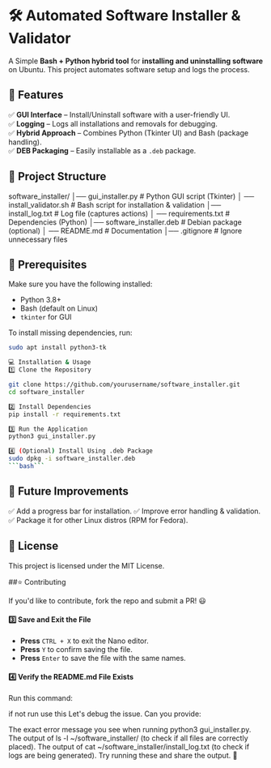 # 🛠️ Automated Software Installer & Validator

A Simple **Bash + Python hybrid tool** for **installing and uninstalling software** on Ubuntu. This project automates software setup and logs the process.

## 🚀 Features
✅ **GUI Interface** – Install/Uninstall software with a user-friendly UI.  
✅ **Logging** – Logs all installations and removals for debugging.  
✅ **Hybrid Approach** – Combines Python (Tkinter UI) and Bash (package handling).  
✅ **DEB Packaging** – Easily installable as a `.deb` package.  

## 📂 Project Structure

software_installer/ │── gui_installer.py # Python GUI script (Tkinter) │
── install_validator.sh # Bash script for installation & validation │── install_log.txt # Log file (captures actions) │
── requirements.txt # Dependencies (Python) │── software_installer.deb # Debian package (optional) │
── README.md # Documentation │── .gitignore # Ignore unnecessary files

## 📜 Prerequisites
Make sure you have the following installed:  
- Python 3.8+  
- Bash (default on Linux)  
- `tkinter` for GUI  

To install missing dependencies, run:  
```bash
sudo apt install python3-tk

💻 Installation & Usage
1️⃣ Clone the Repository

git clone https://github.com/yourusername/software_installer.git
cd software_installer

2️⃣ Install Dependencies
pip install -r requirements.txt

3️⃣ Run the Application
python3 gui_installer.py

4️⃣ (Optional) Install Using .deb Package
sudo dpkg -i software_installer.deb
```bash```
```
## 🎯 Future Improvements

✅ Add a progress bar for installation.
✅ Improve error handling & validation.
✅ Package it for other Linux distros (RPM for Fedora).


## 📜 License

This project is licensed under the MIT License.

##⭐ Contributing

If you'd like to contribute, fork the repo and submit a PR! 😃

#### **3️⃣ Save and Exit the File**
- **Press** `CTRL + X` to exit the Nano editor.  
- **Press** `Y` to confirm saving the file.  
- **Press** `Enter` to save the file with the same names.  

#### **4️⃣ Verify the README.md File Exists**
Run this command:









if not run use this
Let's debug the issue. Can you provide:

The exact error message you see when running python3 gui_installer.py.
The output of ls -l ~/software_installer/ (to check if all files are correctly placed).
The output of cat ~/software_installer/install_log.txt (to check if logs are being generated).
Try running these and share the output. 🚀

